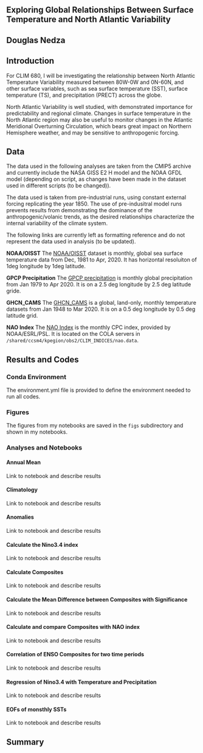 ## Exploring Global Relationships Between Surface Temperature and North Atlantic Variability 
 
## Douglas Nedza

## Introduction

For CLIM 680, I will be investigating the relationship between North Atlantic Temperature Variability measured between 80W-0W and 0N-60N, and other surface variables, such as sea surface temperature (SST), surface temperature (TS), and precipitation (PRECT) across the globe.

North Atlantic Variability is well studied, with demonstrated importance for predictability and regional climate.  Changes in surface temperature in the North Atlantic region may also be useful to monitor changes in the Atlantic Meridional Overturning Circulation, which bears great impact on Northern Hemisphere weather, and may be sensitive to anthropogenic forcing.

## Data

The data used in the following analyses are taken from the CMIP5 archive and currently include the NASA GISS E2 H model and the NOAA GFDL model (depending on script, as changes have been made in the dataset used in different scripts (to be changed)).

The data used is taken from pre-industrial runs, using constant external forcing replicating the year 1850.  The use of pre-indusitral model runs prevents results from demonstrating the dominance of the anthropogenic/volanic trends, as the desired relationships characterize the internal variability of the climate system.


The following links are currently left as formatting reference and do not represent the data used in analysis (to be updated).


__NOAA/OISST__
The [NOAA/OISST](https://kpegion.github.io/COLA-DATASETS-CATALOG/sst.mnmean.nc) dataset is monthly, global sea surface temperature data from Dec, 1981 to Apr, 2020. It has horizontal resoluiton of 1deg longitude by 1deg latitude.
 
__GPCP Precipitation__
The [GPCP precipitation](https://kpegion.github.io/COLA-DATASETS-CATALOG/gpcp_precip.mon.mean.nc) is monthly global precipitation from Jan 1979 to Apr 2020. It is on a 2.5 deg longitude by 2.5 deg latitude gride.

__GHCN_CAMS__
The [GHCN_CAMS](https://kpegion.github.io/COLA-DATASETS-CATALOG/ghcn_cams) is a global, land-only, monthly temperature datasets from Jan 1948 to Mar 2020.  It is on a 0.5 deg longitude by 0.5 deg latitude grid.

__NAO Index__
The [NAO Index](https://www.psl.noaa.gov/data/correlation/nao.data) is the monthly CPC index, provided by NOAA/ESRL/PSL. It is located on the COLA servers in `/shared/ccsm4/kpegion/obs2/CLIM_INDICES/nao.data`. 

## Results and Codes

### Conda Environment

The environment.yml file is provided to define the environment needed to run all codes.

### Figures

The figures from my notebooks are saved in the `figs` subdirectory and shown in my notebooks.

### Analyses and Notebooks
 
#### Annual Mean  

Link to notebook and describe results

#### Climatology

Link to notebook and describe results

#### Anomalies

Link to notebook and describe results

#### Calculate the Nino3.4 index

Link to notebook and describe results

#### Calculate Composites

Link to notebook and describe results

####  Calculate the Mean Difference between Composites with Significance

Link to notebook and describe results

#### Calculate and compare Composites with NAO index  

Link to notebook and describe results

#### Correlation of ENSO Composites for two time periods

Link to notebook and describe results

#### Regression of Nino3.4 with Temperature and Precipitation

Link to notebook and describe results

#### EOFs of monsthly SSTs

Link to notebook and describe results

## Summary

 
